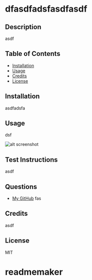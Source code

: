 # dfasdfadsfasdfasdf

  ## Description 

  asdf

  ## Table of Contents

 - [Installation](#installation)
 - [Usage](#usage)
 - [Credits](#credits)
 - [License](#license)

 ## Installation

  asdfadsfa

## Usage

 dsf

![alt screenshot](assets/images/screenshot.png)


## Test Instructions

 asdf

## Questions

  - [My GitHub](ads)
  fas


 ## Credits

 asdf


## License 

MIT











  # readmemaker

